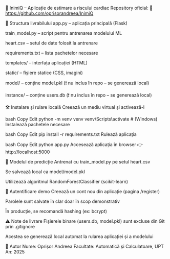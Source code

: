 💓 InimiQ – Aplicație de estimare a riscului cardiac
Repository oficial:
🔗 https://github.com/oprisorandreea/InimiQ

📁 Structura livrabilului
app.py – aplicația principală (Flask)

train_model.py – script pentru antrenarea modelului ML

heart.csv – setul de date folosit la antrenare

requirements.txt – lista pachetelor necesare

templates/ – interfața aplicației (HTML)

static/ – fișiere statice (CSS, imagini)

model/ – conține model.pkl (❗ nu inclus în repo – se generează local)

instance/ – conține users.db (❗ nu inclus în repo – se generează local)

🛠️ Instalare și rulare locală
Creează un mediu virtual și activează-l

bash
Copy
Edit
python -m venv venv
venv\Scripts\activate     # (Windows)
Instalează pachetele necesare

bash
Copy
Edit
pip install -r requirements.txt
Rulează aplicația

bash
Copy
Edit
python app.py
Accesează aplicația în browser
👉 http://localhost:5000

🧠 Modelul de predicție
Antrenat cu train_model.py pe setul heart.csv

Se salvează local ca model/model.pkl

Utilizează algoritmul RandomForestClassifier (scikit-learn)

🔐 Autentificare demo
Creează un cont nou din aplicație (pagina /register)

Parolele sunt salvate în clar doar în scop demonstrativ

În producție, se recomandă hashing (ex: bcrypt)

⚠️ Note de livrare
Fișierele binare (users.db, model.pkl) sunt excluse din Git prin .gitignore

Acestea se generează local automat la rularea aplicației și a modelului

👤 Autor
Nume: Oprișor Andreea
Facultate: Automatică și Calculatoare, UPT
An: 2025

